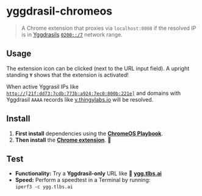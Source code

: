 # yggdrasil-chromeos

> A Chrome extension that proxies via `localhost:8008` if the resolved IP is in [Yggdrasils](https://yggdrasil-network.github.io/) [`0200::/7`](https://yggdrasil-network.github.io/2018/07/28/addressing.html) network range.

## Usage

The extension icon can be clicked (next to the URL input field). A upright standing **`Y`** shows that the extension is activated!

When active Yggrasil IPs like [`http://[21f:dd73:7cdb:773b:a924:7ec0:800b:221e]`](http://[21f:dd73:7cdb:773b:a924:7ec0:800b:221e]) and domains with Yggdrasil `AAAA` records like [y.thingylabs.io](http://y.thingylabs.io) will be resolved.

## Install

1. **First install** dependencies using the **[ChromeOS Playbook](https://github.com/perguth/chromeos-playbook)**.
2. **Then install** the **[Chrome extension](https://chrome.google.com/webstore/detail/yggdrasil-via-%60localhost8/hcgljgobhoaeojnhikfmnhdpmgbmflec)**. 🔖

## Test

- **Functionality:** Try a **Yggdrasil-only** URL like 🚀 **[ygg.tlbs.ai](https://ygg.tlbs.ai)**
- **Speed:** Perform a speedtest in a Terminal by running:\
  `iperf3 -c ygg.tlbs.ai`
